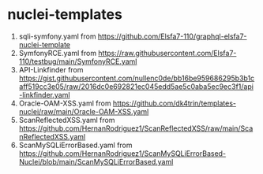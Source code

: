 # nuclei-templates

1. sqli-symfony.yaml from https://github.com/Elsfa7-110/graphql-elsfa7-nuclei-template
1. SymfonyRCE.yaml from https://raw.githubusercontent.com/Elsfa7-110/testbug/main/SymfonyRCE.yaml
1. API-Linkfinder from https://gist.githubusercontent.com/nullenc0de/bb16be959686295b3b1caff519cc3e05/raw/2016dc0e692821ec045edd5ae5c0aba5ec9ec3f1/api-linkfinder.yaml
1. Oracle-OAM-XSS.yaml from https://github.com/dk4trin/templates-nuclei/raw/main/Oracle-OAM-XSS.yaml
1. ScanReflectedXSS.yaml from https://github.com/HernanRodriguez1/ScanReflectedXSS/raw/main/ScanReflectedXSS.yaml
1. ScanMySQLiErrorBased.yaml from https://github.com/HernanRodriguez1/ScanMySQLiErrorBased-Nuclei/blob/main/ScanMySQLiErrorBased.yaml